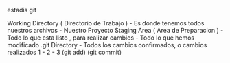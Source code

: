 estadis git

 Working Directory ( Directorio de Trabajo )
    - Es donde tenemos todos nuestros archivos
    - Nuestro Proyecto
 Staging Area ( Area de Preparacion )
    - Todo lo que esta listo , para realizar cambios
    - Todo lo que hemos modificado 
  .git Directory 
    -   Todos los cambios confirmados, o cambios realizados
1       -           2            -        3
    (git add)               (git commit)